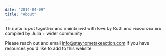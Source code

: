 ```yaml
---
date: "2014-04-09"
title: "About"
---
```


This site is put together and maintained with love by Ruth and resources are compiled by Julia + wider community

Please reach out and email info@stayhometakeaction.com if you have resources you'd like to add to this website

